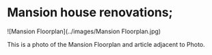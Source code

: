 Mansion house renovations; 
===
![Mansion Floorplan](../images/Mansion Floorplan.jpg)

This is a photo of the Mansion Floorplan and article adjacent to Photo.



